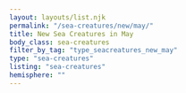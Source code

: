 ```yaml
---
layout: layouts/list.njk
permalink: "/sea-creatures/new/may/"
title: New Sea Creatures in May
body_class: sea-creatures
filter_by_tag: "type_seacreatures_new_may"
type: "sea-creatures"
listing: "sea-creatures"
hemisphere: ""
---
```

